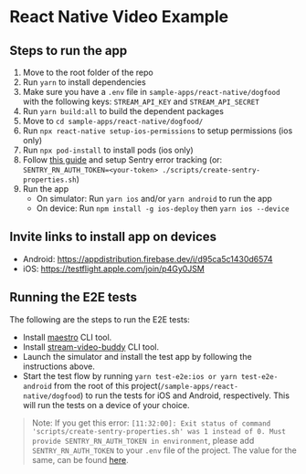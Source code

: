 # React Native Video Example

## Steps to run the app

1. Move to the root folder of the repo
2. Run `yarn` to install dependencies
3. Make sure you have a `.env` file in `sample-apps/react-native/dogfood` with the following keys: `STREAM_API_KEY`
   and `STREAM_API_SECRET`
4. Run `yarn build:all` to build the dependent packages
5. Move to `cd sample-apps/react-native/dogfood/`
6. Run `npx react-native setup-ios-permissions` to setup permissions (ios only)
7. Run `npx pod-install` to install pods (ios only)
8. Follow [this guide](https://www.notion.so/stream-wiki/Video-dogfood-app-8fd4b72b2ac9495eb55872f5a70b5f6d) and setup
   Sentry error tracking (or: `SENTRY_RN_AUTH_TOKEN=<your-token> ./scripts/create-sentry-properties.sh`)
9. Run the app
   - On simulator: Run `yarn ios` and/or `yarn android` to run the app
   - On device: Run `npm install -g ios-deploy` then `yarn ios --device`

## Invite links to install app on devices

- Android: <https://appdistribution.firebase.dev/i/d95ca5c1430d6574>
- iOS: <https://testflight.apple.com/join/p4Gy0JSM>

## Running the E2E tests

The following are the steps to run the E2E tests:

- Install [maestro](https://github.com/mobile-dev-inc/maestro) CLI tool.
- Install [stream-video-buddy](https://github.com/GetStream/stream-video-buddy) CLI tool.
- Launch the simulator and install the test app by following the instructions above.
- Start the test flow by running `yarn test-e2e:ios or yarn test-e2e-android` from the root of this project(`/sample-apps/react-native/dogfood`) to run the tests for iOS and Android, respectively. This will run the tests on a device of your choice.

> Note: If you get this error: `[11:32:00]: Exit status of command 'scripts/create-sentry-properties.sh' was 1 instead of 0. Must provide SENTRY_RN_AUTH_TOKEN in environment`, please add `SENTRY_RN_AUTH_TOKEN` to your `.env` file of the project. The value for the same, can be found [here](https://www.notion.so/stream-wiki/Video-dogfood-app-8fd4b72b2ac9495eb55872f5a70b5f6d).
